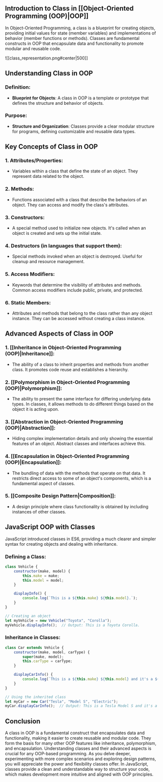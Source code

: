 ## Introduction to Class in [[Object-Oriented Programming (OOP)|OOP]]

In Object-Oriented Programming, a class is a blueprint for creating objects, providing initial values for state (member variables) and implementations of behavior (member functions or methods). Classes are fundamental constructs in OOP that encapsulate data and functionality to promote modular and reusable code.

![[class_representation.png#center|500]]


## Understanding Class in OOP

### Definition:

- **Blueprint for Objects**: A class in OOP is a template or prototype that defines the structure and behavior of objects.

### Purpose:

- **Structure and Organization**: Classes provide a clear modular structure for programs, defining customizable and reusable data types.

## Key Concepts of Class in OOP

### 1. Attributes/Properties:

- Variables within a class that define the state of an object. They represent data related to the object.

### 2. Methods:

- Functions associated with a class that describe the behaviors of an object. They can access and modify the class's attributes.

### 3. Constructors:

- A special method used to initialize new objects. It's called when an object is created and sets up the initial state.

### 4. Destructors (in languages that support them):

- Special methods invoked when an object is destroyed. Useful for cleanup and resource management.

### 5. Access Modifiers:

- Keywords that determine the visibility of attributes and methods. Common access modifiers include public, private, and protected.

### 6. Static Members:

- Attributes and methods that belong to the class rather than any object instance. They can be accessed without creating a class instance.

## Advanced Aspects of Class in OOP

### 1. [[Inheritance in Object-Oriented Programming (OOP)|Inheritance]]:

- The ability of a class to inherit properties and methods from another class. It promotes code reuse and establishes a hierarchy.

### 2. [[Polymorphism in Object-Oriented Programming (OOP)|Polymorphism]]:

- The ability to present the same interface for differing underlying data types. In classes, it allows methods to do different things based on the object it is acting upon.

### 3. [[Abstraction in Object-Oriented Programming (OOP)|Abstraction]]:

- Hiding complex implementation details and only showing the essential features of an object. Abstract classes and interfaces achieve this.

### 4. [[Encapsulation in Object-Oriented Programming (OOP)|Encapsulation]]:

- The bundling of data with the methods that operate on that data. It restricts direct access to some of an object's components, which is a fundamental aspect of classes.

### 5. [[Composite Design Pattern|Composition]]:

- A design principle where class functionality is obtained by including instances of other classes.

## JavaScript OOP with Classes

JavaScript introduced classes in ES6, providing a much clearer and simpler syntax for creating objects and dealing with inheritance.

### Defining a Class:

```javascript
class Vehicle {
    constructor(make, model) {
        this.make = make;
        this.model = model;
    }

    displayInfo() {
        console.log(`This is a ${this.make} ${this.model}.`);
    }
}

// Creating an object
let myVehicle = new Vehicle("Toyota", "Corolla");
myVehicle.displayInfo();  // Output: This is a Toyota Corolla.
```

### Inheritance in Classes:

```javascript
class Car extends Vehicle {
    constructor(make, model, carType) {
        super(make, model);
        this.carType = carType;
    }

    displayCarInfo() {
        console.log(`This is a ${this.make} ${this.model} and it's a ${this.carType}.`);
    }
}

// Using the inherited class
let myCar = new Car("Tesla", "Model S", "Electric");
myCar.displayCarInfo();  // Output: This is a Tesla Model S and it's a Electric.
```

## Conclusion

A class in OOP is a fundamental construct that encapsulates data and functionality, making it easier to create reusable and modular code. They form the basis for many other OOP features like inheritance, polymorphism, and encapsulation. Understanding classes and their advanced aspects is crucial for any OOP-based programming. As you delve deeper, experimenting with more complex scenarios and exploring design patterns, you will appreciate the power and flexibility classes offer. In JavaScript, classes provide a clean and understandable way to structure your code, which makes development more intuitive and aligned with OOP principles.